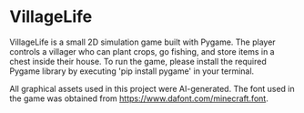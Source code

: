 # VillageLife
VillageLife is a small 2D simulation game built with Pygame.
The player controls a villager who can plant crops, go fishing, and store items in a chest inside their house.
To run the game, please install the required Pygame library by executing 'pip install pygame' in your terminal.

All graphical assets used in this project were AI-generated. The font used in the game was obtained from https://www.dafont.com/minecraft.font.
